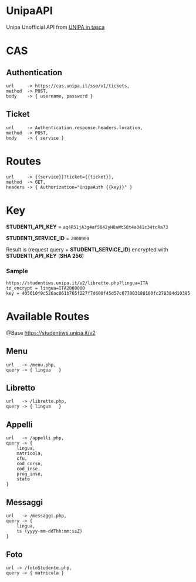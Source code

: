 # UnipaAPI
Unipa Unofficial API from [UNIPA in tasca](https://play.google.com/store/apps/details?id=it.aranciaict.unipaintasca)

# CAS

## Authentication
```
url     -> https://cas.unipa.it/sso/v1/tickets,
method  -> POST,
body    -> { username, password }
```

## Ticket
```
url     -> Authentication.response.headers.location,
method  -> POST,
body    -> { service }
```

# Routes

```
url     -> {{service}}?ticket={{ticket}},
method  -> GET,
headers -> { Authorization="UnipaAuth {{key}}" }
```

# Key

**STUDENTI_API_KEY** = ```aq4R51jA3g4af5042yH0aWt58t4a341c34tcRa73```

**STUDENTI_SERVICE_ID** = ```2000000```

Result is (request query + **STUDENTI\_SERVICE\_ID**) encrypted with **STUDENTI\_API\_KEY** (**SHA 256**)

### Sample

```
https://studentiws.unipa.it/v2/libretto.php?lingua=ITA
to_encrypt = lingua=ITA2000000
key = 405610f9c526ac061b765f227f7d600f45d57c677003180160fc278384d10395
```

# Available Routes
@Base https://studentiws.unipa.it/v2

## Menu
```
url   -> /menu.php,
query -> { lingua	}
```

## Libretto
```
url   -> /libretto.php,
query -> { lingua	}
```

## Appelli
```
url   -> /appelli.php,
query -> { 
	lingua,
	matricola,
	cfu,
	cod_corso,
	cod_inse,
	prog_inse,
	stato 
}
```

## Messaggi
```
url   -> /messaggi.php,
query -> {
	lingua,
	ts (yyyy-mm-ddThh:mm:ssZ)
}
```

## Foto
```
url -> /fotoStudente.php,
query -> { matricola }
```

